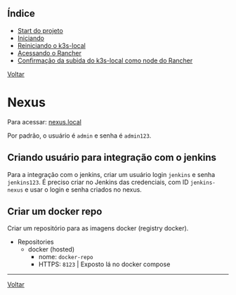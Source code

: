 ## Índice

* [Start do projeto](#start-do-projeto)
* [Iniciando](#iniciando)
* [Reiniciando o k3s-local](#reiniciando-o-k3s-local)
* [Acessando o Rancher](#acessando-o-rancher)
* [Confirmação da subida do k3s-local como node do Rancher](#confirmação-da-subida-do-k3s-local-como-node-do-rancher)

[Voltar](../../README.md)

# Nexus

Para acessar: [nexus.local](https://nexus.local)

Por padrão, o usuário é `admin` e senha é `admin123`.

## Criando usuário para integração com o jenkins

Para a integração com o jenkins, criar um usuário login `jenkins` e senha `jenkins123`. É preciso criar no Jenkins das credenciais, com ID `jenkins-nexus` e usar o login e senha criados no nexus.

## Criar um docker repo

Criar um repositório para as imagens docker (registry docker).

- Repositories
  - docker (hosted)
    - nome: `docker-repo`
    - HTTPS: `8123` | Exposto lá no docker compose

---
[Voltar](../../README.md)